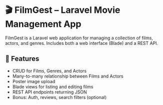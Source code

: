 # 🎬 FilmGest – Laravel Movie Management App

FilmGest is a Laravel web application for managing a collection of films, actors, and genres. Includes both a web interface (Blade) and a REST API.

## 🧱 Features

- CRUD for Films, Genres, and Actors
- Many-to-many relationship between Films and Actors
- Poster image upload
- Blade views for listing and editing films
- REST API endpoints returning JSON
- Bonus: Auth, reviews, search filters (optional)
